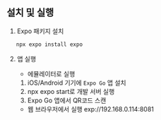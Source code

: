 ## 설치 및 실행
1. Expo 패키지 설치
```bash
   npx expo install expo
```

2. 앱 실행
   - 에뮬레이터로 실행
   1. iOS/Android 기기에 `Expo Go` 앱 설치
   2. npx expo start로 개발 서버 실행
   3. Expo Go 앱에서 QR코드 스캔 

   - 웹 브라우저에서 실행
    exp://192.168.0.114:8081
